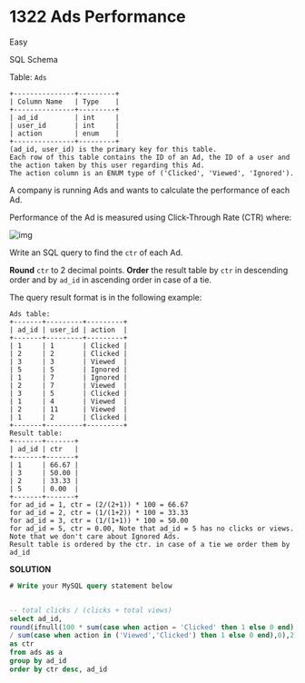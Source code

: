 # 1322 Ads Performance

Easy

SQL Schema

Table: `Ads`

```
+---------------+---------+
| Column Name   | Type    |
+---------------+---------+
| ad_id         | int     |
| user_id       | int     |
| action        | enum    |
+---------------+---------+
(ad_id, user_id) is the primary key for this table.
Each row of this table contains the ID of an Ad, the ID of a user and the action taken by this user regarding this Ad.
The action column is an ENUM type of ('Clicked', 'Viewed', 'Ignored').
```

 

A company is running Ads and wants to calculate the performance of each Ad.

Performance of the Ad is measured using Click-Through Rate (CTR) where:

![img](https://assets.leetcode.com/uploads/2020/01/17/sql1.png)

Write an SQL query to find the `ctr` of each Ad.

**Round** `ctr` to 2 decimal points. **Order** the result table by `ctr` in descending order and by `ad_id` in ascending order in case of a tie.

The query result format is in the following example:

```
Ads table:
+-------+---------+---------+
| ad_id | user_id | action  |
+-------+---------+---------+
| 1     | 1       | Clicked |
| 2     | 2       | Clicked |
| 3     | 3       | Viewed  |
| 5     | 5       | Ignored |
| 1     | 7       | Ignored |
| 2     | 7       | Viewed  |
| 3     | 5       | Clicked |
| 1     | 4       | Viewed  |
| 2     | 11      | Viewed  |
| 1     | 2       | Clicked |
+-------+---------+---------+
Result table:
+-------+-------+
| ad_id | ctr   |
+-------+-------+
| 1     | 66.67 |
| 3     | 50.00 |
| 2     | 33.33 |
| 5     | 0.00  |
+-------+-------+
for ad_id = 1, ctr = (2/(2+1)) * 100 = 66.67
for ad_id = 2, ctr = (1/(1+2)) * 100 = 33.33
for ad_id = 3, ctr = (1/(1+1)) * 100 = 50.00
for ad_id = 5, ctr = 0.00, Note that ad_id = 5 has no clicks or views.
Note that we don't care about Ignored Ads.
Result table is ordered by the ctr. in case of a tie we order them by ad_id
```





**SOLUTION**



```sql
# Write your MySQL query statement below


-- total clicks / (clicks + total views)
select ad_id,
round(ifnull(100 * sum(case when action = 'Clicked' then 1 else 0 end) -- clicked
/ sum(case when action in ('Viewed','Clicked') then 1 else 0 end),0),2)  -- viewed
as ctr
from ads as a 
group by ad_id
order by ctr desc, ad_id

```

